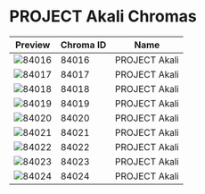 # PROJECT Akali Chromas



| Preview | Chroma ID | Name |
|---------|-----------|------|
| ![84016](https://raw.communitydragon.org/latest/plugins/rcp-be-lol-game-data/global/default/v1/champion-chroma-images/84/84016.png) | 84016 | PROJECT Akali |
| ![84017](https://raw.communitydragon.org/latest/plugins/rcp-be-lol-game-data/global/default/v1/champion-chroma-images/84/84017.png) | 84017 | PROJECT Akali |
| ![84018](https://raw.communitydragon.org/latest/plugins/rcp-be-lol-game-data/global/default/v1/champion-chroma-images/84/84018.png) | 84018 | PROJECT Akali |
| ![84019](https://raw.communitydragon.org/latest/plugins/rcp-be-lol-game-data/global/default/v1/champion-chroma-images/84/84019.png) | 84019 | PROJECT Akali |
| ![84020](https://raw.communitydragon.org/latest/plugins/rcp-be-lol-game-data/global/default/v1/champion-chroma-images/84/84020.png) | 84020 | PROJECT Akali |
| ![84021](https://raw.communitydragon.org/latest/plugins/rcp-be-lol-game-data/global/default/v1/champion-chroma-images/84/84021.png) | 84021 | PROJECT Akali |
| ![84022](https://raw.communitydragon.org/latest/plugins/rcp-be-lol-game-data/global/default/v1/champion-chroma-images/84/84022.png) | 84022 | PROJECT Akali |
| ![84023](https://raw.communitydragon.org/latest/plugins/rcp-be-lol-game-data/global/default/v1/champion-chroma-images/84/84023.png) | 84023 | PROJECT Akali |
| ![84024](https://raw.communitydragon.org/latest/plugins/rcp-be-lol-game-data/global/default/v1/champion-chroma-images/84/84024.png) | 84024 | PROJECT Akali |